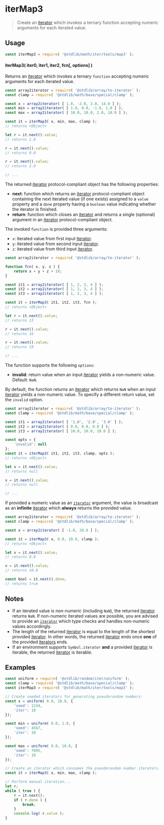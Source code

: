 <!--

@license Apache-2.0

Copyright (c) 2020 The Stdlib Authors.

Licensed under the Apache License, Version 2.0 (the "License");
you may not use this file except in compliance with the License.
You may obtain a copy of the License at

   http://www.apache.org/licenses/LICENSE-2.0

Unless required by applicable law or agreed to in writing, software
distributed under the License is distributed on an "AS IS" BASIS,
WITHOUT WARRANTIES OR CONDITIONS OF ANY KIND, either express or implied.
See the License for the specific language governing permissions and
limitations under the License.

-->

# iterMap3

> Create an [iterator][mdn-iterator-protocol] which invokes a ternary function accepting numeric arguments for each iterated value.

<!-- Section to include introductory text. Make sure to keep an empty line after the intro `section` element and another before the `/section` close. -->

<section class="intro">

</section>

<!-- /.intro -->

<!-- Package usage documentation. -->

<section class="usage">

## Usage

```javascript
const iterMap3 = require( '@stdlib/math/iter/tools/map3' );
```

#### iterMap3( iter0, iter1, iter2, fcn\[, options] )

Returns an [iterator][mdn-iterator-protocol] which invokes a ternary `function` accepting numeric arguments for each iterated value.

```javascript
const array2iterator = require( '@stdlib/array/to-iterator' );
const clamp = require( '@stdlib/math/base/special/clamp' );

const x = array2iterator( [ 1.0, -2.0, 3.0, 14.0 ] );
const min = array2iterator( [ 1.0, 0.0, -1.0, 1.0 ] );
const max = array2iterator( [ 10.0, 10.0, 2.0, 10.0 ] );

const it = iterMap3( x, min, max, clamp );
// returns <Object>

let r = it.next().value;
// returns 1.0

r = it.next().value;
// returns 0.0

r = it.next().value;
// returns 2.0

// ...
```

The returned [iterator][mdn-iterator-protocol] protocol-compliant object has the following properties:

-   **next**: function which returns an [iterator][mdn-iterator-protocol] protocol-compliant object containing the next iterated value (if one exists) assigned to a `value` property and a `done` property having a `boolean` value indicating whether the iterator is finished.
-   **return**: function which closes an [iterator][mdn-iterator-protocol] and returns a single (optional) argument in an [iterator][mdn-iterator-protocol] protocol-compliant object.

The invoked `function` is provided three arguments:

-   `x`: iterated value from first input [iterator][mdn-iterator-protocol].
-   `y`: iterated value from second input [iterator][mdn-iterator-protocol].
-   `z`: iterated value from third input [iterator][mdn-iterator-protocol].

```javascript
const array2iterator = require( '@stdlib/array/to-iterator' );

function fcn( x, y, z ) {
    return x + y + z + 10;
}

const it1 = array2iterator( [ 1, 2, 3, 4 ] );
const it2 = array2iterator( [ 1, 2, 3, 4 ] );
const it3 = array2iterator( [ 1, 2, 3, 4 ] );

const it = iterMap3( it1, it2, it3, fcn );
// returns <Object>

let r = it.next().value;
// returns 13

r = it.next().value;
// returns 16

r = it.next().value;
// returns 19

// ...
```

The function supports the following `options`:

-   **invalid**: return value when an input [iterator][mdn-iterator-protocol] yields a non-numeric value. Default: `NaN`.

By default, the function returns an [iterator][mdn-iterator-protocol] which returns `NaN` when an input [iterator][mdn-iterator-protocol] yields a non-numeric value. To specify a different return value, set the `invalid` option.

```javascript
const array2iterator = require( '@stdlib/array/to-iterator' );
const clamp = require( '@stdlib/math/base/special/clamp' );

const it1 = array2iterator( [ '1.0', '2.0', '3.0' ] );
const it2 = array2iterator( [ 0.0, 0.0, 0.0 ] );
const it3 = array2iterator( [ 10.0, 10.0, 10.0 ] );

const opts = {
    'invalid': null
};
const it = iterMap3( it1, it2, it3, clamp, opts );
// returns <Object>

let v = it.next().value;
// returns null

v = it.next().value;
// returns null

// ...
```

If provided a numeric value as an [`iterator`][mdn-iterator-protocol] argument, the value is broadcast as an **infinite** [iterator][mdn-iterator-protocol] which **always** returns the provided value.

```javascript
const array2iterator = require( '@stdlib/array/to-iterator' );
const clamp = require( '@stdlib/math/base/special/clamp' );

const x = array2iterator( [ -1.0, 20.0 ] );

const it = iterMap3( x, 0.0, 10.0, clamp );
// returns <Object>

let v = it.next().value;
// returns 0.0

v = it.next().value;
// returns 10.0

const bool = it.next().done;
// returns true
```

</section>

<!-- /.usage -->

<!-- Package usage notes. Make sure to keep an empty line after the `section` element and another before the `/section` close. -->

<section class="notes">

## Notes

-   If an iterated value is non-numeric (including `NaN`), the returned [iterator][mdn-iterator-protocol] returns `NaN`. If non-numeric iterated values are possible, you are advised to provide an [`iterator`][mdn-iterator-protocol] which type checks and handles non-numeric values accordingly.
-   The length of the returned [iterator][mdn-iterator-protocol] is equal to the length of the shortest provided [iterator][mdn-iterator-protocol]. In other words, the returned [iterator][mdn-iterator-protocol] ends once **one** of the provided [iterators][mdn-iterator-protocol] ends.
-   If an environment supports `Symbol.iterator` **and** a provided [iterator][mdn-iterator-protocol] is iterable, the returned [iterator][mdn-iterator-protocol] is iterable.

</section>

<!-- /.notes -->

<!-- Package usage examples. -->

<section class="examples">

## Examples

<!-- eslint no-undef: "error" -->

```javascript
const uniform = require( '@stdlib/random/iter/uniform' );
const clamp = require( '@stdlib/math/base/special/clamp' );
const iterMap3 = require( '@stdlib/math/iter/tools/map3' );

// Create seeded iterators for generating pseudorandom numbers:
const x = uniform( 0.0, 10.0, {
    'seed': 1234,
    'iter': 10
});

const min = uniform( 0.0, 1.0, {
    'seed': 4567,
    'iter': 10
});

const max = uniform( 9.0, 10.0, {
    'seed': 7895,
    'iter': 10
});

// Create an iterator which consumes the pseudorandom number iterators:
const it = iterMap3( x, min, max, clamp );

// Perform manual iteration...
let r;
while ( true ) {
    r = it.next();
    if ( r.done ) {
        break;
    }
    console.log( r.value );
}
```

</section>

<!-- /.examples -->

<!-- Section to include cited references. If references are included, add a horizontal rule *before* the section. Make sure to keep an empty line after the `section` element and another before the `/section` close. -->

<section class="references">

</section>

<!-- /.references -->

<!-- Section for related `stdlib` packages. Do not manually edit this section, as it is automatically populated. -->

<section class="related">

</section>

<!-- /.related -->

<!-- Section for all links. Make sure to keep an empty line after the `section` element and another before the `/section` close. -->

<section class="links">

[mdn-iterator-protocol]: https://developer.mozilla.org/en-US/docs/Web/JavaScript/Reference/Iteration_protocols#The_iterator_protocol

</section>

<!-- /.links -->
